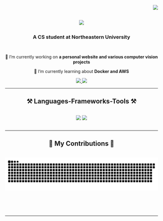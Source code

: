 <img align="right" src="https://visitor-badge.laobi.icu/badge?page_id=Allicai.Allicai" />

<h1 align="center">
    <img src="https://readme-typing-svg.herokuapp.com/?font=Righteous&size=35&center=true&vCenter=true&width=500&height=70&duration=4000&lines=Hi+There!+👋;+I'm+Vin!;" />
</h1>

<h3 align="center">A CS student at Northeastern University</h3>

<br/>

<div align="center">
 
 🔭 I’m currently working on **a personal website and various computer vision projects**
 
 🌱 I’m currently learning about **Docker and AWS**

 </div>
 
<div align="center"> 
  <a href="mailto:vinitp0310@gmail.com">
    <img src="https://img.shields.io/badge/Gmail-333333?style=for-the-badge&logo=gmail&logoColor=red" />
  </a>
  <a href="https://www.linkedin.com/in/vinit-patel-873514204/" target="_blank">
    <img src="https://img.shields.io/badge/LinkedIn-0077B5?style=for-the-badge&logo=linkedin&logoColor=white" target="_blank" />
  </a>
</div>

 <hr/>
 
<h2 align="center">⚒️ Languages-Frameworks-Tools ⚒️</h2>
<br/>
<div align="center">
    <img src="https://skillicons.dev/icons?i=html,css,vscode,github,git" />
    <img src="https://skillicons.dev/icons?i=python,firebase,c,java,mysql" /><br>
</div>

<br/>
<hr/>

<div align="center">
  <h2>🐍 My Contributions 🐍</h2>
  <br>
  <img alt="snake eating my contributions" src="https://raw.githubusercontent.com/Allicai/Allicai/output/github-contribution-grid-snake.svg" />
  
  <br/><br/><br/>
</div>

<hr/>

